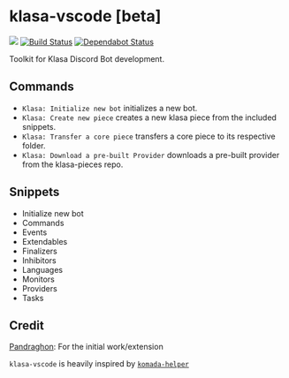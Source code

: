 # klasa-vscode [beta]

[![](https://vsmarketplacebadge.apphb.com/version/bdistin.klasa-vscode.svg)](https://marketplace.visualstudio.com/items?itemName=bdistin.klasa-vscode)
[![Build Status](https://dev.azure.com/dirigeants/klasa/_apis/build/status/dirigeants.klasa-vscode?branchName=master)](https://dev.azure.com/dirigeants/klasa/_build/latest?definitionId=7&branchName=master)
[![Dependabot Status](https://api.dependabot.com/badges/status?host=github&repo=dirigeants/klasa-vscode)](https://dependabot.com)

Toolkit for Klasa Discord Bot development.

## Commands

- `Klasa: Initialize new bot` initializes a new bot.
- `Klasa: Create new piece` creates a new klasa piece from the included snippets.
- `Klasa: Transfer a core piece` transfers a core piece to its respective folder.
- `Klasa: Download a pre-built Provider` downloads a pre-built provider from the klasa-pieces repo.

## Snippets

 - Initialize new bot
 - Commands
 - Events
 - Extendables
 - Finalizers
 - Inhibitors
 - Languages
 - Monitors
 - Providers
 - Tasks
 
## Credit

[Pandraghon](https://github.com/Pandraghon): For the initial work/extension

`klasa-vscode` is heavily inspired by [`komada-helper`](https://github.com/dada1134/komada-helper)
